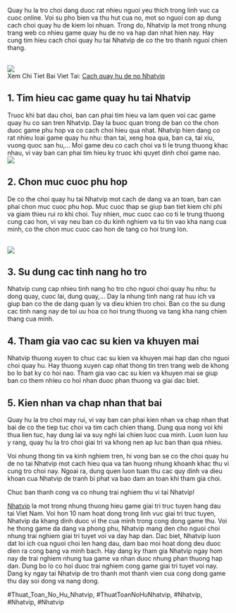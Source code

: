 <p>Quay hu la tro choi dang duoc rat nhieu nguoi yeu thich trong linh vuc ca cuoc online. Voi su pho bien va thu hut cua no, mot so nguoi con ap dung cach choi quay hu de kiem loi nhuan. Trong do, Nhatvip la mot trong nhung trang web co nhieu game quay hu de no va hap dan nhat hien nay. Hay cung tim hieu cach choi quay hu tai Nhatvip de co the tro thanh nguoi chien thang.</p><br><img src="https://nhatvip.plus/wp-content/uploads/2025/03/tong-hop-cac-cach-quay-hu-de-no-cho-tan-thu.jpg"></br>
Xem Chi Tiet Bai Viet Tai: <a href="https://nhatvip.plus/cach-quay-hu-de-no/">Cach quay hu de no Nhatvip</a><h2>1. Tim hieu cac game quay hu tai Nhatvip</h2><p>Truoc khi bat dau choi, ban can phai tim hieu va lam quen voi cac game quay hu co san tren Nhatvip. Day la buoc quan trong de ban co the chon duoc game phu hop va co cach choi hieu qua nhat. Nhatvip hien dang co rat nhieu loai game quay hu nhu: than tai, xeng hoa qua, ban ca, tai xiu, vuong quoc san hu,... Moi game deu co cach choi va ti le trung thuong khac nhau, vi vay ban can phai tim hieu ky truoc khi quyet dinh choi game nao.<br><img src="https://nhatvip.plus/wp-content/uploads/2025/03/tong-hop-cac-cach-quay-hu-de-no-cho-tan-thu.jpg"></br><h2>2. Chon muc cuoc phu hop</h2><p>De co the choi quay hu tai Nhatvip mot cach de dang va an toan, ban can phai chon muc cuoc phu hop. Muc cuoc thap se giup ban tiet kiem chi phi va giam thieu rui ro khi choi. Tuy nhien, muc cuoc cao co ti le trung thuong cung cao hon, vi vay neu ban co du kinh nghiem va tu tin vao kha nang cua minh, co the chon muc cuoc cao hon de tang co hoi trung lon.</p><br><img src="https://nhatvip.plus/wp-content/uploads/2025/03/nguoi-choi-can-co-chien-luoc-cu-the-khi-tham-gia-choi.jpg"></br><h2>3. Su dung cac tinh nang ho tro</h2><p>Nhatvip cung cap nhieu tinh nang ho tro cho nguoi choi quay hu nhu: tu dong quay, cuoc lai, dung quay,... Day la nhung tinh nang rat huu ich va giup ban co the de dang quan ly va dieu khien tro choi. Ban co the su dung cac tinh nang nay de toi uu hoa co hoi trung thuong va tang kha nang chien thang cua minh.<h2>4. Tham gia vao cac su kien va khuyen mai</h2><p>Nhatvip thuong xuyen to chuc cac su kien va khuyen mai hap dan cho nguoi choi quay hu. Hay thuong xuyen cap nhat thong tin tren trang web de khong bo lo bat ky co hoi nao. Tham gia vao cac su kien va khuyen mai se giup ban co them nhieu co hoi nhan duoc phan thuong va giai dac biet.</p><h2>5. Kien nhan va chap nhan that bai</h2><p>Quay hu la tro choi may rui, vi vay ban can phai kien nhan va chap nhan that bai de co the tiep tuc choi va tim cach chien thang. Dung qua nong voi khi thua lien tuc, hay dung lai va suy nghi lai chien luoc cua minh. Luon luon luu y rang, quay hu la tro choi giai tri va khong nen ap luc ban than qua nhieu.<p>Voi nhung thong tin va kinh nghiem tren, hi vong ban se co the choi quay hu de no tai Nhatvip mot cach hieu qua va tan huong nhung khoanh khac thu vi cung tro choi nay. Ngoai ra, dung quen luon tuan thu cac quy dinh va dieu khoan cua Nhatvip de tranh bi phat va bao dam an toan khi tham gia choi.</p><p>Chuc ban thanh cong va co nhung trai nghiem thu vi tai Nhatvip!</p><p><a href="https://nhatvip.plus/">Nhatvip</a> la mot trong nhung thuong hieu game giai tri truc tuyen hang dau tai Viet Nam. Voi hon 10 nam hoat dong trong linh vuc giai tri truc tuyen, Nhatvip da khang dinh duoc vi the cua minh trong cong dong game thu. Voi he thong game da dang va phong phu, Nhatvip mang den cho nguoi choi nhung trai nghiem giai tri tuyet voi va day hap dan. Dac biet, Nhatvip luon dat loi ich cua nguoi choi len hang dau, dam bao moi hoat dong deu duoc dien ra cong bang va minh bach. Hay dang ky tham gia Nhatvip ngay hom nay de trai nghiem nhung tua game va nhan duoc nhung phan thuong hap dan. Dung bo lo co hoi duoc trai nghiem cong game giai tri tuyet voi nay. Dang ky ngay tai Nhatvip de tro thanh mot thanh vien cua cong dong game thu day soi dong va nang dong.</p>
#Thuat_Toan_No_Hu_Nhatvip, #ThuatToanNoHuNhatvip, #Nhatvip, #Nhatvip, #Nhatvip
